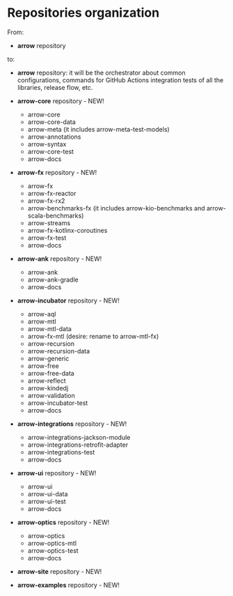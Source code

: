 # Repositories organization

From:

* **arrow** repository

to:

* **arrow** repository: it will be the orchestrator about common configurations, commands for GitHub Actions integration tests of all the libraries, release flow, etc.

* **arrow-core** repository - NEW!
  - arrow-core 
  - arrow-core-data
  - arrow-meta (it includes arrow-meta-test-models)
  - arrow-annotations
  - arrow-syntax
  - arrow-core-test
  - arrow-docs

* **arrow-fx** repository - NEW!
  - arrow-fx
  - arrow-fx-reactor 
  - arrow-fx-rx2 
  - arrow-benchmarks-fx (it includes arrow-kio-benchmarks and arrow-scala-benchmarks)
  - arrow-streams
  - arrow-fx-kotlinx-coroutines
  - arrow-fx-test
  - arrow-docs

* **arrow-ank** repository - NEW!
  - arrow-ank
  - arrow-ank-gradle
  - arrow-docs

* **arrow-incubator** repository - NEW!
  - arrow-aql
  - arrow-mtl 
  - arrow-mtl-data
  - arrow-fx-mtl (desire: rename to arrow-mtl-fx)
  - arrow-recursion
  - arrow-recursion-data 
  - arrow-generic
  - arrow-free
  - arrow-free-data 
  - arrow-reflect
  - arrow-kindedj
  - arrow-validation
  - arrow-incubator-test
  - arrow-docs

* **arrow-integrations** repository - NEW!
  - arrow-integrations-jackson-module
  - arrow-integrations-retrofit-adapter
  - arrow-integrations-test
  - arrow-docs

* **arrow-ui** repository - NEW!
  - arrow-ui
  - arrow-ui-data
  - arrow-ui-test
  - arrow-docs

* **arrow-optics** repository - NEW!
  - arrow-optics 
  - arrow-optics-mtl
  - arrow-optics-test
  - arrow-docs

* **arrow-site** repository - NEW!

* **arrow-examples** repository - NEW!
